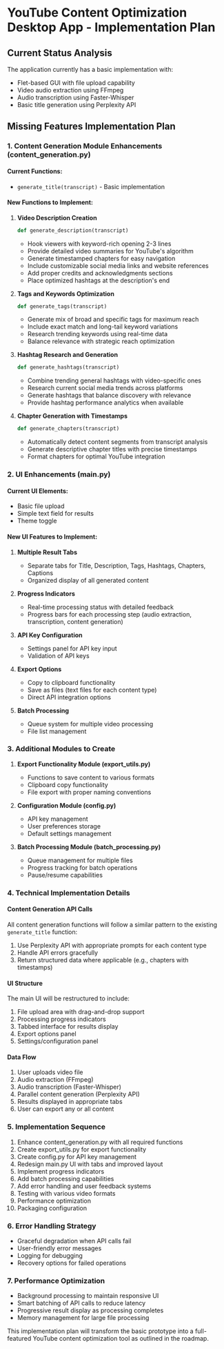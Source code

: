 # YouTube Content Optimization Desktop App - Implementation Plan

## Current Status Analysis

The application currently has a basic implementation with:
- Flet-based GUI with file upload capability
- Video audio extraction using FFmpeg
- Audio transcription using Faster-Whisper
- Basic title generation using Perplexity API

## Missing Features Implementation Plan

### 1. Content Generation Module Enhancements (content_generation.py)

#### Current Functions:
- `generate_title(transcript)` - Basic implementation

#### New Functions to Implement:

1. **Video Description Creation**
   ```python
   def generate_description(transcript)
   ```
   - Hook viewers with keyword-rich opening 2-3 lines
   - Provide detailed video summaries for YouTube's algorithm
   - Generate timestamped chapters for easy navigation
   - Include customizable social media links and website references
   - Add proper credits and acknowledgments sections
   - Place optimized hashtags at the description's end

2. **Tags and Keywords Optimization**
   ```python
   def generate_tags(transcript)
   ```
   - Generate mix of broad and specific tags for maximum reach
   - Include exact match and long-tail keyword variations
   - Research trending keywords using real-time data
   - Balance relevance with strategic reach optimization

3. **Hashtag Research and Generation**
   ```python
   def generate_hashtags(transcript)
   ```
   - Combine trending general hashtags with video-specific ones
   - Research current social media trends across platforms
   - Generate hashtags that balance discovery with relevance
   - Provide hashtag performance analytics when available

4. **Chapter Generation with Timestamps**
   ```python
   def generate_chapters(transcript)
   ```
   - Automatically detect content segments from transcript analysis
   - Generate descriptive chapter titles with precise timestamps
   - Format chapters for optimal YouTube integration

### 2. UI Enhancements (main.py)

#### Current UI Elements:
- Basic file upload
- Simple text field for results
- Theme toggle

#### New UI Features to Implement:

1. **Multiple Result Tabs**
   - Separate tabs for Title, Description, Tags, Hashtags, Chapters, Captions
   - Organized display of all generated content

2. **Progress Indicators**
   - Real-time processing status with detailed feedback
   - Progress bars for each processing step (audio extraction, transcription, content generation)

3. **API Key Configuration**
   - Settings panel for API key input
   - Validation of API keys

4. **Export Options**
   - Copy to clipboard functionality
   - Save as files (text files for each content type)
   - Direct API integration options

5. **Batch Processing**
   - Queue system for multiple video processing
   - File list management

### 3. Additional Modules to Create

1. **Export Functionality Module (export_utils.py)**
   - Functions to save content to various formats
   - Clipboard copy functionality
   - File export with proper naming conventions

2. **Configuration Module (config.py)**
   - API key management
   - User preferences storage
   - Default settings management

3. **Batch Processing Module (batch_processing.py)**
   - Queue management for multiple files
   - Progress tracking for batch operations
   - Pause/resume capabilities

### 4. Technical Implementation Details

#### Content Generation API Calls

All content generation functions will follow a similar pattern to the existing `generate_title` function:

1. Use Perplexity API with appropriate prompts for each content type
2. Handle API errors gracefully
3. Return structured data where applicable (e.g., chapters with timestamps)

#### UI Structure

The main UI will be restructured to include:
1. File upload area with drag-and-drop support
2. Processing progress indicators
3. Tabbed interface for results display
4. Export options panel
5. Settings/configuration panel

#### Data Flow

1. User uploads video file
2. Audio extraction (FFmpeg)
3. Audio transcription (Faster-Whisper)
4. Parallel content generation (Perplexity API)
5. Results displayed in appropriate tabs
6. User can export any or all content

### 5. Implementation Sequence

1. Enhance content_generation.py with all required functions
2. Create export_utils.py for export functionality
3. Create config.py for API key management
4. Redesign main.py UI with tabs and improved layout
5. Implement progress indicators
6. Add batch processing capabilities
7. Add error handling and user feedback systems
8. Testing with various video formats
9. Performance optimization
10. Packaging configuration

### 6. Error Handling Strategy

- Graceful degradation when API calls fail
- User-friendly error messages
- Logging for debugging
- Recovery options for failed operations

### 7. Performance Optimization

- Background processing to maintain responsive UI
- Smart batching of API calls to reduce latency
- Progressive result display as processing completes
- Memory management for large file processing

This implementation plan will transform the basic prototype into a full-featured YouTube content optimization tool as outlined in the roadmap.